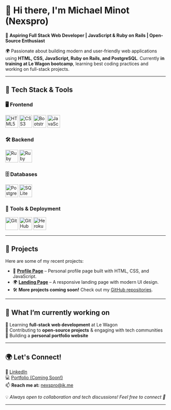 # 👋 Hi there, I'm Michael Minot (Nexspro) 

🚀 **Aspiring Full Stack Web Developer | JavaScript & Ruby on Rails | Open-Source Enthusiast**  

🌍 Passionate about building modern and user-friendly web applications using **HTML, CSS, JavaScript, Ruby on Rails, and PostgreSQL**. Currently **in training at Le Wagon bootcamp**, learning best coding practices and working on full-stack projects.

---

## 🔧 Tech Stack & Tools  

### 🖥 Frontend  
<p align="left">
  <img src="https://cdn.jsdelivr.net/gh/devicons/devicon/icons/html5/html5-original.svg" height="40" alt="HTML5"/>
  <img src="https://cdn.jsdelivr.net/gh/devicons/devicon/icons/css3/css3-original.svg" height="40" alt="CSS3"/>
  <img src="https://cdn.jsdelivr.net/gh/devicons/devicon/icons/bootstrap/bootstrap-original.svg" height="40" alt="Bootstrap"/>
  <img src="https://cdn.jsdelivr.net/gh/devicons/devicon/icons/javascript/javascript-original.svg" height="40" alt="JavaScript"/>
</p>

### 🛠 Backend  
<p align="left">
  <img src="https://cdn.jsdelivr.net/gh/devicons/devicon/icons/ruby/ruby-original.svg" height="40" alt="Ruby"/>
  <img src="https://cdn.jsdelivr.net/gh/devicons/devicon/icons/rails/rails-original-wordmark.svg" height="40" alt="Ruby on Rails"/>
</p>

### 🗄 Databases  
<p align="left">
  <img src="https://cdn.jsdelivr.net/gh/devicons/devicon/icons/postgresql/postgresql-original.svg" height="40" alt="PostgreSQL"/>
  <img src="https://cdn.jsdelivr.net/gh/devicons/devicon/icons/sqlite/sqlite-original.svg" height="40" alt="SQLite"/>
</p>

### 🔧 Tools & Deployment  
<p align="left">
  <img src="https://cdn.jsdelivr.net/gh/devicons/devicon/icons/git/git-original.svg" height="40" alt="Git"/>
  <img src="https://cdn.jsdelivr.net/gh/devicons/devicon/icons/github/github-original.svg" height="40" alt="GitHub"/>
  <img src="https://cdn.jsdelivr.net/gh/devicons/devicon/icons/heroku/heroku-original.svg" height="40" alt="Heroku"/>
</p>

---

## 📌 Projects
Here are some of my recent projects:
- 🎨 **[Profile Page](https://nexspro.github.io/profile/)** – Personal profile page built with HTML, CSS, and JavaScript.  
- 🌍 **[Landing Page](https://nexspro.github.io/landing/)** – A responsive landing page with modern UI design.  
- 🛠 **More projects coming soon!** Check out my [GitHub repositories](https://github.com/nexspro).

---

## 🎯 What I’m currently working on
🔹 Learning **full-stack web development** at Le Wagon  
🔹 Contributing to **open-source projects** & engaging with tech communities  
🔹 Building a **personal portfolio website**  

---

## 🌍 Let's Connect!
💼 [LinkedIn](https://www.linkedin.com/in/nexspro/)  
💻 [Portfolio (Coming Soon!)](#)  
📫 **Reach me at:** nexspro@ik.me  

💡 *Always open to collaboration and tech discussions! Feel free to connect 🚀*

---
